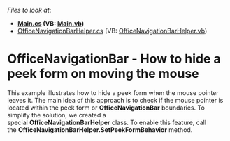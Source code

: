<!-- default file list -->
*Files to look at*:

* **[Main.cs](./CS/WindowsApplication3/Main.cs) (VB: [Main.vb](./VB/WindowsApplication3/Main.vb))**
* [OfficeNavigationBarHelper.cs](./CS/WindowsApplication3/OfficeNavigationBarHelper.cs) (VB: [OfficeNavigationBarHelper.vb](./VB/WindowsApplication3/OfficeNavigationBarHelper.vb))
<!-- default file list end -->
# OfficeNavigationBar - How to hide a peek form on moving the mouse


<p>This example illustrates how to hide a peek form when the mouse pointer leaves it. The main idea of this approach is to check if the mouse pointer is located within the peek form or <strong>OfficeNavigationBar</strong> boundaries. To simplify the solution, we created a special <strong>OfficeNavigationBarHelper</strong> class. To enable this feature, call the <strong>OfficeNavigationBarHelper.SetPeekFormBehavior</strong> method. </p>

<br/>


